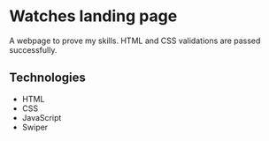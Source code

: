 # Watches landing page
A webpage to prove my skills.
HTML and CSS validations are passed successfully.
## Technologies
- HTML
- CSS
- JavaScript
- Swiper
